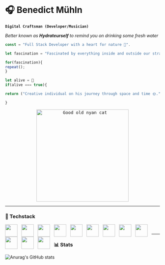 # 🎧 Benedict Mühln
**`Digital Craftsman (Developer/Musician)`**

*Better known as **Hydrateurself** to remind you on drinking some fresh water*

``` Typescript
const = "Full Stack Developer with a heart for nature 🌱".

let fascination = "Fascinated by everything inside and outside our stratosphere 💫"

for(fascination){
repeat(); 
}

let alive = 💚
if(alive === true){

return ("Creative individual on his journey through space and time 🌞.")

}
```


<p align="center"> <kbd><img src="https://media4.giphy.com/media/v1.Y2lkPTc5MGI3NjExdnJibzU1Y3JjOWV6b2t0MmVzZnliYXJpczQ0NWQxaG9mNGU2dWZybSZlcD12MV9pbnRlcm5hbF9naWZfYnlfaWQmY3Q9Zw/CS1EfWWymZPeo/giphy.webp" alt="Good old nyan cat" width="300px" height="300px" /></kbd></p>

<hr>

### 🔧 Techstack

 <img align="left" width="40px" height="40px" style="padding-right:10px" src="https://cdn.jsdelivr.net/gh/devicons/devicon@latest/icons/react/react-original.svg" />
 <img align="left" width="40px" height="40px" style="padding-right:10px" src="https://cdn.jsdelivr.net/gh/devicons/devicon@latest/icons/typescript/typescript-original.svg" />
 <img align="left" width="40px" height="40px" style="padding-right:10px" src="https://cdn.jsdelivr.net/gh/devicons/devicon@latest/icons/nextjs/nextjs-original.svg" />
 <img align="left" width="40px" height="40px" style="padding-right:10px" src="https://cdn.jsdelivr.net/gh/devicons/devicon@latest/icons/javascript/javascript-plain.svg" />
 <img align="left" width="40px" height="40px" style="padding-right:10px" src="https://cdn.jsdelivr.net/gh/devicons/devicon@latest/icons/postgresql/postgresql-original.svg" />
 <img align="left" width="40px" height="40px" style="padding-right:10px" src="https://cdn.jsdelivr.net/gh/devicons/devicon@latest/icons/tailwindcss/tailwindcss-original.svg" />
 <img align="left" width="40px" height="40px" style="padding-right:10px" src="https://cdn.jsdelivr.net/gh/devicons/devicon@latest/icons/docker/docker-original.svg" />
 <img align="left" width="40px" height="40px" style="padding-right:10px" src="https://cdn.jsdelivr.net/gh/devicons/devicon@latest/icons/bun/bun-original.svg" />
 <img align="left" width="40px" height="40px" style="padding-right:10px" src="https://cdn.jsdelivr.net/gh/devicons/devicon@latest/icons/css3/css3-original.svg" />
 <img align="left" width="40px" height="40px" style="padding-right:10px" src="https://cdn.jsdelivr.net/gh/devicons/devicon@latest/icons/html5/html5-original.svg" />
 <img align="left" width="40px" height="40px" style="padding-right:10px" src="https://cdn.jsdelivr.net/gh/devicons/devicon@latest/icons/git/git-original.svg" />
 <img align="left" width="40px" height="40px" style="padding-right:10px" src="https://cdn.jsdelivr.net/gh/devicons/devicon@latest/icons/npm/npm-original-wordmark.svg" />

<br>

<hr>



 ### 📊 Stats
![Anurag's GitHub stats](https://github-readme-stats.vercel.app/api?username=Hydrateurself&show_icons=true&theme=tokyonight)
          

          
          
 
          
 
          
 
          
 
          
 
          
          
          
          
          
                    
          

<!---
Hydrateurself/Hydrateurself is a ✨ special ✨ repository because its `README.md` (this file) appears on your GitHub profile.
You can click the Preview link to take a look at your changes.
--->
